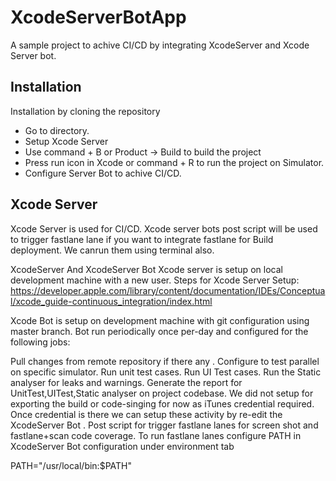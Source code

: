 # XcodeServerBotApp
A sample project to achive CI/CD by integrating XcodeServer and Xcode Server bot.

## Installation
Installation by cloning the repository
* Go to directory.
* Setup Xcode Server
* Use command + B or Product -> Build to build the project
* Press run icon in Xcode or command + R to run the project on Simulator.
* Configure Server Bot to achive CI/CD.
 

## Xcode Server
Xcode Server is used for CI/CD. Xcode server bots post script will be used to trigger fastlane lane if you want to integrate fastlane for Build deployment. We canrun them using terminal also.

XcodeServer And XcodeServer Bot
Xcode server is setup on local development machine with a new user. Steps for Xcode Server Setup: https://developer.apple.com/library/content/documentation/IDEs/Conceptual/xcode_guide-continuous_integration/index.html

Xcode Bot is setup on development machine with git configuration using master branch. Bot run periodically once per-day and configured for the following jobs:

Pull changes from remote repository if there any .
Configure to test parallel on specific simulator.
Run unit test cases.
Run UI Test cases.
Run the Static analyser for leaks and warnings.
Generate the report for UnitTest,UITest,Static analyser on project codebase.
We did not setup for exporting the build or code-singing for now as iTunes credential required. Once credential is there we can setup these activity by re-edit the XcodeServer Bot .
Post script for trigger fastlane lanes for screen shot and fastlane+scan code coverage.
To run fastlane lanes configure PATH in XcodeServer Bot configuration under environment tab

PATH="/usr/local/bin:$PATH"

   

